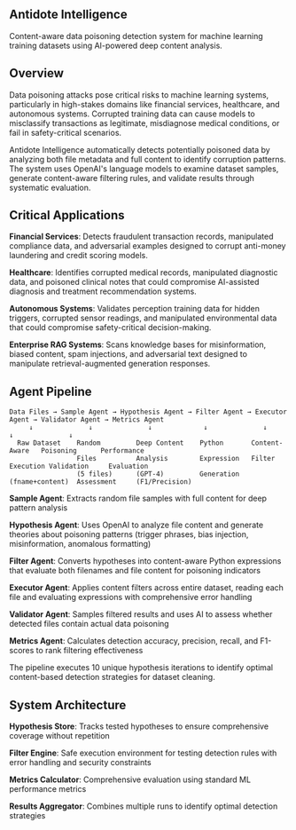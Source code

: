 ## Antidote Intelligence

Content-aware data poisoning detection system for machine learning training datasets using AI-powered deep content analysis.

## Overview

Data poisoning attacks pose critical risks to machine learning systems, particularly in high-stakes domains like financial services, healthcare, and autonomous systems. Corrupted training data can cause models to misclassify transactions as legitimate, misdiagnose medical conditions, or fail in safety-critical scenarios.

Antidote Intelligence automatically detects potentially poisoned data by analyzing both file metadata and full content to identify corruption patterns. The system uses OpenAI's language models to examine dataset samples, generate content-aware filtering rules, and validate results through systematic evaluation.

## Critical Applications

**Financial Services**: Detects fraudulent transaction records, manipulated compliance data, and adversarial examples designed to corrupt anti-money laundering and credit scoring models.

**Healthcare**: Identifies corrupted medical records, manipulated diagnostic data, and poisoned clinical notes that could compromise AI-assisted diagnosis and treatment recommendation systems.

**Autonomous Systems**: Validates perception training data for hidden triggers, corrupted sensor readings, and manipulated environmental data that could compromise safety-critical decision-making.

**Enterprise RAG Systems**: Scans knowledge bases for misinformation, biased content, spam injections, and adversarial text designed to manipulate retrieval-augmented generation responses.

## Agent Pipeline

```
Data Files → Sample Agent → Hypothesis Agent → Filter Agent → Executor Agent → Validator Agent → Metrics Agent
     ↓              ↓              ↓             ↓              ↓               ↓              ↓
  Raw Dataset    Random         Deep Content    Python       Content-Aware   Poisoning      Performance
                 Files          Analysis        Expression   Filter Execution Validation     Evaluation
                 (5 files)      (GPT-4)         Generation   (fname+content)  Assessment     (F1/Precision)
```

**Sample Agent**: Extracts random file samples with full content for deep pattern analysis

**Hypothesis Agent**: Uses OpenAI to analyze file content and generate theories about poisoning patterns (trigger phrases, bias injection, misinformation, anomalous formatting)

**Filter Agent**: Converts hypotheses into content-aware Python expressions that evaluate both filenames and file content for poisoning indicators

**Executor Agent**: Applies content filters across entire dataset, reading each file and evaluating expressions with comprehensive error handling

**Validator Agent**: Samples filtered results and uses AI to assess whether detected files contain actual data poisoning

**Metrics Agent**: Calculates detection accuracy, precision, recall, and F1-scores to rank filtering effectiveness

The pipeline executes 10 unique hypothesis iterations to identify optimal content-based detection strategies for dataset cleaning.

## System Architecture

**Hypothesis Store**: Tracks tested hypotheses to ensure comprehensive coverage without repetition

**Filter Engine**: Safe execution environment for testing detection rules with error handling and security constraints  

**Metrics Calculator**: Comprehensive evaluation using standard ML performance metrics

**Results Aggregator**: Combines multiple runs to identify optimal detection strategies
